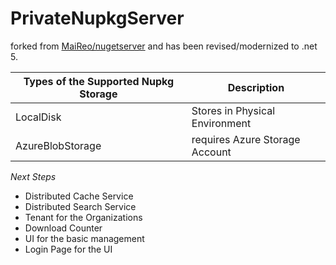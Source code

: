 # PrivateNupkgServer

forked from [MaiReo/nugetserver](https://github.com/MaiReo/nugetserver) and has been revised/modernized to .net 5.

| Types of the Supported Nupkg Storage | Description |
| --- | ----------- |
| LocalDisk | Stores in Physical Environment |
| AzureBlobStorage | requires Azure Storage Account |

*Next Steps*
- Distributed Cache Service
- Distributed Search Service
- Tenant for the Organizations
- Download Counter
- UI for the basic management
- Login Page for the UI